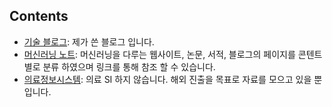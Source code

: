 ## Contents

* [기술 블로그](./technical_articles/index.md): 제가 쓴 블로그 입니다.
* [머신러닝 노트](./machine_learning_notes/index.md): 머신러닝을 다루는 웹사이트, 논문, 서적, 블로그의 페이지를 콘텐트별로 분류 하였으며 링크를 통해 참조 할 수 있습니다.
* [의료정보시스템](./medical_information_systems/index.md): 의료 SI 하지 않습니다. 해외 진출을 목표로 자료를 모으고 있을 뿐입니다.

